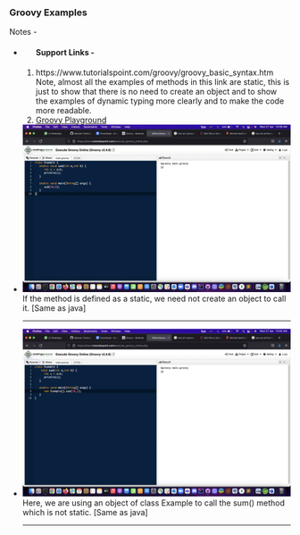 ### Groovy Examples

Notes -
<ul>
	<li>
		<ol>
			<h4> Support Links - </h4>
			<li>
				https://www.tutorialspoint.com/groovy/groovy_basic_syntax.htm
				<br />
				Note, almost all the examples of methods in this link are static, this is just to show that there is no need to create an object and to show the examples of dynamic typing more clearly and to make the code more readable.
			</li>
			<li>
				<a href="https://www.tutorialspoint.com/execute_groovy_online.php">Groovy Playground</a>
			</li>
		</ol>
	</li>
	<li> 
		<img src="Screenshots/calling static method.png" />
		If the method is defined as a static, we need not create an object to call it. [Same as java]
	</li>
	<hr />
	<li>
		<img src="Screenshots/using object to access method.png" />
		Here, we are using an object of class Example to call the sum() method which is not static. [Same as java]
	</li>
	<hr />
</ul>